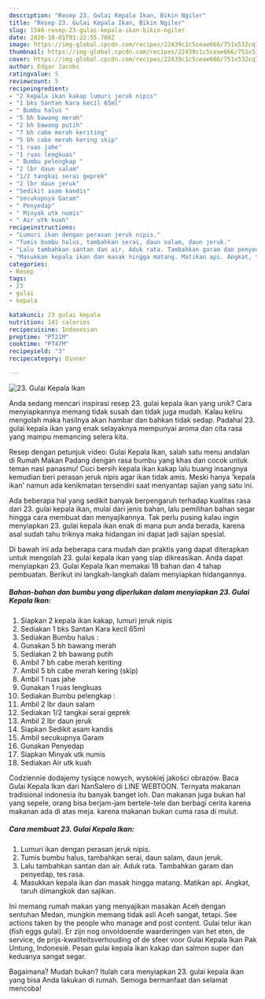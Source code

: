 ```yaml
---
description: "Resep 23. Gulai Kepala Ikan, Bikin Ngiler"
title: "Resep 23. Gulai Kepala Ikan, Bikin Ngiler"
slug: 1540-resep-23-gulai-kepala-ikan-bikin-ngiler
date: 2020-10-01T01:22:55.708Z
image: https://img-global.cpcdn.com/recipes/22439c1c5ceae666/751x532cq70/23-gulai-kepala-ikan-foto-resep-utama.jpg
thumbnail: https://img-global.cpcdn.com/recipes/22439c1c5ceae666/751x532cq70/23-gulai-kepala-ikan-foto-resep-utama.jpg
cover: https://img-global.cpcdn.com/recipes/22439c1c5ceae666/751x532cq70/23-gulai-kepala-ikan-foto-resep-utama.jpg
author: Edgar Jacobs
ratingvalue: 5
reviewcount: 5
recipeingredient:
- "2 kepala ikan kakap lumuri jeruk nipis"
- "1 bks Santan Kara kecil 65ml"
- " Bumbu halus "
- "5 bh bawang merah"
- "2 bh bawang putih"
- "7 bh cabe merah keriting"
- "5 bh cabe merah kering skip"
- "1 ruas jahe"
- "1 ruas lengkuas"
- " Bumbu pelengkap "
- "2 lbr daun salam"
- "1/2 tangkai serai geprek"
- "2 lbr daun jeruk"
- "Sedikit asam kandis"
- "secukupnya Garam"
- " Penyedap"
- " Minyak utk numis"
- " Air utk kuah"
recipeinstructions:
- "Lumuri ikan dengan perasan jeruk nipis."
- "Tumis bumbu halus, tambahkan serai, daun salam, daun jeruk."
- "Lalu tambahkan santan dan air. Aduk rata. Tambahkan garam dan penyedap, tes rasa."
- "Masukkan kepala ikan dan masak hingga matang. Matikan api. Angkat, taruh dimangkok dan sajikan."
categories:
- Resep
tags:
- 23
- gulai
- kepala

katakunci: 23 gulai kepala 
nutrition: 141 calories
recipecuisine: Indonesian
preptime: "PT21M"
cooktime: "PT47M"
recipeyield: "3"
recipecategory: Dinner

---
```



![23. Gulai Kepala Ikan](https://img-global.cpcdn.com/recipes/22439c1c5ceae666/751x532cq70/23-gulai-kepala-ikan-foto-resep-utama.jpg)

Anda sedang mencari inspirasi resep 23. gulai kepala ikan yang unik? Cara menyiapkannya memang tidak susah dan tidak juga mudah. Kalau keliru mengolah maka hasilnya akan hambar dan bahkan tidak sedap. Padahal 23. gulai kepala ikan yang enak selayaknya mempunyai aroma dan cita rasa yang mampu memancing selera kita.

Resep dengan petunjuk video: Gulai Kepala Ikan, salah satu menu andalan di Rumah Makan Padang dengan rasa bumbu yang khas dan cocok untuk teman nasi panasmu! Cuci bersih kepala ikan kakap lalu buang insangnya kemudian beri perasan jeruk nipis agar ikan tidak amis. Meski hanya &#39;kepala ikan&#39; namun ada kenikmatan tersendiri saat menyantap sajian yang satu ini.

Ada beberapa hal yang sedikit banyak berpengaruh terhadap kualitas rasa dari 23. gulai kepala ikan, mulai dari jenis bahan, lalu pemilihan bahan segar hingga cara membuat dan menyajikannya. Tak perlu pusing kalau ingin menyiapkan 23. gulai kepala ikan enak di mana pun anda berada, karena asal sudah tahu triknya maka hidangan ini dapat jadi sajian spesial.


Di bawah ini ada beberapa cara mudah dan praktis yang dapat diterapkan untuk mengolah 23. gulai kepala ikan yang siap dikreasikan. Anda dapat menyiapkan 23. Gulai Kepala Ikan memakai 18 bahan dan 4 tahap pembuatan. Berikut ini langkah-langkah dalam menyiapkan hidangannya.

<!--inarticleads1-->

##### Bahan-bahan dan bumbu yang diperlukan dalam menyiapkan 23. Gulai Kepala Ikan:

1. Siapkan 2 kepala ikan kakap, lumuri jeruk nipis
1. Sediakan 1 bks Santan Kara kecil 65ml
1. Sediakan  Bumbu halus :
1. Gunakan 5 bh bawang merah
1. Sediakan 2 bh bawang putih
1. Ambil 7 bh cabe merah keriting
1. Ambil 5 bh cabe merah kering (skip)
1. Ambil 1 ruas jahe
1. Gunakan 1 ruas lengkuas
1. Sediakan  Bumbu pelengkap :
1. Ambil 2 lbr daun salam
1. Sediakan 1/2 tangkai serai geprek
1. Ambil 2 lbr daun jeruk
1. Siapkan Sedikit asam kandis
1. Ambil secukupnya Garam
1. Gunakan  Penyedap
1. Siapkan  Minyak utk numis
1. Sediakan  Air utk kuah


Codziennie dodajemy tysiące nowych, wysokiej jakości obrazów. Baca Gulai Kepala Ikan dari NanSalero di LINE WEBTOON. Ternyata makanan tradisional indonesia itu banyak banget loh. Dan makanan juga bukan hal yang sepele, orang bisa berjam-jam bertele-tele dan berbagi cerita karena makanan ada di atas meja. karena makanan bukan cuma rasa di mulut. 

<!--inarticleads2-->

##### Cara membuat 23. Gulai Kepala Ikan:

1. Lumuri ikan dengan perasan jeruk nipis.
1. Tumis bumbu halus, tambahkan serai, daun salam, daun jeruk.
1. Lalu tambahkan santan dan air. Aduk rata. Tambahkan garam dan penyedap, tes rasa.
1. Masukkan kepala ikan dan masak hingga matang. Matikan api. Angkat, taruh dimangkok dan sajikan.


Ini memang rumah makan yang menyajikan masakan Aceh dengan sentuhan Medan, mungkin memang tidak asli Aceh sangat, tetapi. See actions taken by the people who manage and post content. Gulai telur ikan (fish eggs gulai). Er zijn nog onvoldoende waarderingen van het eten, de service, de prijs-kwaliteitsverhouding of de sfeer voor Gulai Kepala Ikan Pak Untung, Indonesië. Pesan gulai kepala ikan kakap dan salmon super dan keduanya sangat segar. 

Bagaimana? Mudah bukan? Itulah cara menyiapkan 23. gulai kepala ikan yang bisa Anda lakukan di rumah. Semoga bermanfaat dan selamat mencoba!
